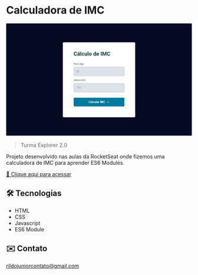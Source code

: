 # Calculadora de IMC

![preview](./.github/preview.png)

> Turma Explorer 2.0

Projeto desenvolvido nas aulas da RocketSeat onde fizemos uma calculadora de IMC para aprender ES6 Modules.

[🔗 Clique aqui para acessar](https://rildojunior.github.io/calculator-imc/)

## 🛠️ Tecnologias

- HTML
- CSS
- Javascript
- ES6 Module

## ✉️ Contato

rildojuniorcontato@gmail.com
